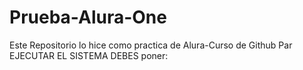 # Prueba-Alura-One
Este Repositorio lo hice como practica de Alura-Curso de Github
Par EJECUTAR EL SISTEMA DEBES poner: 
```npm install react´´´
